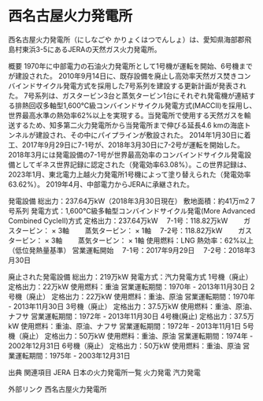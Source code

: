 # 西名古屋火力発電所

西名古屋火力発電所（にしなごや かりょくはつでんしょ）は、愛知県海部郡飛島村東浜3-5にあるJERAの天然ガス火力発電所。

概要
1970年に中部電力の石油火力発電所として1号機が運転を開始、6号機までが建設された。
2010年9月14日に、既存設備を廃止し高効率天然ガス焚きコンバインドサイクル発電方式を採用した7号系列を建設する更新計画が発表された。
7号系列は、ガスタービン3台と蒸気タービン1台にそれぞれ発電機が連結する排熱回収多軸型1,600℃級コンバインドサイクル発電方式(MACCII)を採用し、世界最高水準の熱効率62%以上を実現する。当発電所で使用する天然ガスを輸送するため、知多第二火力発電所から当発電所まで伸びる延長4.6 kmの海底トンネルが建設され、その中にパイプラインが敷設された。
2014年1月30日に着工、2017年9月29日に7-1号が、2018年3月30日に7-2号が運転を開始した。
2018年3月には発電設備の7-1号が世界最高効率のコンバインドサイクル発電設備としてギネス世界記録に認定された（発電効率63.08%）。この世界記録は、2023年1月、東北電力上越火力発電所1号機によって塗り替えられた（発電効率63.62%）。
2019年4月、中部電力からJERAに承継された。

発電設備
総出力：237.64万kW（2018年3月30日現在）
敷地面積：約41万m2
7号系列
発電方式：1,600℃級多軸型コンバインドサイクル発電(More Advanced Combined CycleII)方式
定格出力：237.64万kW
　7-1号：118.82万kW
　　ガスタービン： × 3軸
　　蒸気タービン： × 1軸
　7-2号：118.82万kW
　　ガスタービン： × 3軸
　　蒸気タービン： × 1軸
使用燃料：LNG
熱効率：62%以上（低位発熱量基準）
営業運転開始
　7-1号：2017年9月29日
　7-2号：2018年3月30日

廃止された発電設備
総出力：219万kW
発電方式：汽力発電方式
1号機（廃止）
定格出力：22万kW
使用燃料：重油
営業運転期間：1970年 - 2013年11月30日
2号機（廃止）
定格出力：22万kW
使用燃料：重油、原油
営業運転期間：1970年 - 2013年11月30日
3号機（廃止）
定格出力：37.5万kW
使用燃料：重油、原油、ナフサ
営業運転期間：1972年 - 2013年11月30日
4号機(廃止)
定格出力：37.5万kW
使用燃料：重油、原油、ナフサ
営業運転期間：1972年 - 2013年11月1日
5号機（廃止）
定格出力：50万kW
使用燃料：重油、原油
営業運転期間：1974年 - 2002年12月31日
6号機（廃止）
定格出力：50万kW
使用燃料：重油、原油
営業運転期間：1975年 - 2003年12月31日

出典
関連項目
JERA
日本の火力発電所一覧
火力発電
汽力発電

外部リンク
西名古屋火力発電所